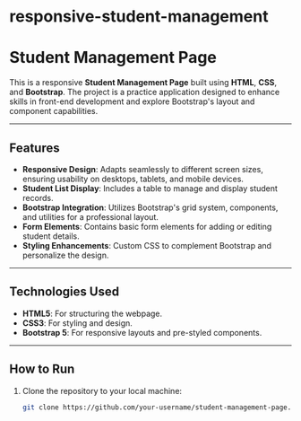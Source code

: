 # responsive-student-management


  # Student Management Page

This is a responsive **Student Management Page** built using **HTML**, **CSS**, and **Bootstrap**. The project is a practice application designed to enhance skills in front-end development and explore Bootstrap's layout and component capabilities.

---

## Features
- **Responsive Design**: Adapts seamlessly to different screen sizes, ensuring usability on desktops, tablets, and mobile devices.
- **Student List Display**: Includes a table to manage and display student records.
- **Bootstrap Integration**: Utilizes Bootstrap's grid system, components, and utilities for a professional layout.
- **Form Elements**: Contains basic form elements for adding or editing student details.
- **Styling Enhancements**: Custom CSS to complement Bootstrap and personalize the design.

---

## Technologies Used
- **HTML5**: For structuring the webpage.
- **CSS3**: For styling and design.
- **Bootstrap 5**: For responsive layouts and pre-styled components.

---

## How to Run
1. Clone the repository to your local machine:
   ```bash
   git clone https://github.com/your-username/student-management-page.git



